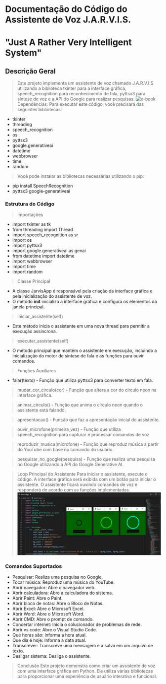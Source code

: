 # Documentação do Código do Assistente de Voz J.A.R.V.I.S.
# "Just A Rather Very Intelligent System"
## Descrição Geral
> Este projeto implementa um assistente de voz chamado J.A.R.V.I.S. utilizando a biblioteca tkinter para a interface gráfica, speech_recognition para reconhecimento de fala, pyttsx3 para síntese de voz e a API do Google para realizar pesquisas.
![e-book](e-book.png) 
> Dependências: Para executar este código, você precisará das seguintes bibliotecas:
- tkinter
- threading
- speech_recognition
- os
- pyttsx3
- google.generativeai
- datetime
- webbrowser
- time
- random

> Você pode instalar as bibliotecas necessárias utilizando o pip:
- pip install SpeechRecognition 
- pyttsx3 google-generativeai

### Estrutura do Código
> Importações
- import tkinter as tk
- from threading import Thread
- import speech_recognition as sr
- import os
- import pyttsx3
- import google.generativeai as genai
- from datetime import datetime
- import webbrowser
- import time
- import random

> Classe Principal
- A classe JarvisApp é responsável pela criação da interface gráfica e pela inicialização do assistente de voz.
- O método __init__ inicializa a interface gráfica e configura os elementos da janela principal.

> iniciar_assistente(self)
- Este método inicia o assistente em uma nova thread para permitir a execução assíncrona.

> executar_assistente(self)
- O método principal que mantém o assistente em execução, incluindo a inicialização do motor de síntese de fala e as funções para ouvir comandos.

> Funções Auxiliares
- falar(texto) - Função que utiliza pyttsx3 para converter texto em fala.

> mudar_cor_circulo(cor) - Função que altera a cor do círculo neon na interface gráfica.

> animar_circulo() - Função que anima o círculo neon quando o assistente está falando.

> apresentacao() - Função que faz a apresentação inicial do assistente.

> ouvir_microfone(primeira_vez) - Função que utiliza speech_recognition para capturar e processar comandos de voz.

> reproduzir_musica(microfone) - Função que reproduz música a partir do YouTube com base no comando do usuário.

> pesquisar_no_google(pesquisa) - Função que realiza uma pesquisa no Google utilizando a API do Google Generative AI.

> Loop Principal do Assistente
Para iniciar o assistente, execute o código. A interface gráfica será exibida com um botão para iniciar o assistente. O assistente ficará ouvindo comandos de voz e responderá de acordo com as funções implementadas.
![appRodandoJarvis](jarvisImg.png) 
### Comandos Suportados
- Pesquisar: Realiza uma pesquisa no Google.
- Tocar música: Reproduz uma música do YouTube.
- Abrir navegador: Abre o navegador web.
- Abrir calculadora: Abre a calculadora do sistema.
- Abrir Paint: Abre o Paint.
- Abrir bloco de notas: Abre o Bloco de Notas.
- Abrir Excel: Abre o Microsoft Excel.
- Abrir Word: Abre o Microsoft Word.
- Abrir CMD: Abre o prompt de comando.
- Concertar internet: Inicia o solucionador de problemas de rede.
- Abrir vs code: Abre o Visual Studio Code.
- Que horas são: Informa a hora atual.
- Que dia é hoje: Informa a data atual.
- Transcrever: Transcreve uma mensagem e a salva em um arquivo de texto.
- Desligar sistema: Desliga o assistente.

> Conclusão
Este projeto demonstra como criar um assistente de voz com uma interface gráfica em Python. Ele utiliza várias bibliotecas para proporcionar uma experiência de usuário interativa e funcional. 
